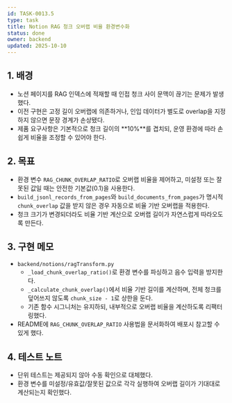 ```yaml
---
id: TASK-0013.5
type: task
title: Notion RAG 청크 오버랩 비율 환경변수화
status: done
owner: backend
updated: 2025-10-10
---
```


## 1. 배경
- 노션 페이지를 RAG 인덱스에 적재할 때 인접 청크 사이 문맥이 끊기는 문제가 발생했다.
- 이전 구현은 고정 길이 오버랩에 의존하거나, 인입 데이터가 별도로 overlap을 지정하지 않으면 문장 경계가 손상됐다.
- 제품 요구사항은 기본적으로 청크 길이의 **10%**를 겹치되, 운영 환경에 따라 손쉽게 비율을 조정할 수 있어야 한다.

## 2. 목표
- 환경 변수 `RAG_CHUNK_OVERLAP_RATIO`로 오버랩 비율을 제어하고, 미설정 또는 잘못된 값일 때는 안전한 기본값(0.1)을 사용한다.
- `build_jsonl_records_from_pages`와 `build_documents_from_pages`가 명시적 `chunk_overlap` 값을 받지 않은 경우 자동으로 비율 기반 오버랩을 적용한다.
- 청크 크기가 변경되더라도 비율 기반 계산으로 오버랩 길이가 자연스럽게 따라오도록 만든다.

## 3. 구현 메모
- `backend/notions/ragTransform.py`
  - `_load_chunk_overlap_ratio()`로 환경 변수를 파싱하고 음수 입력을 방지한다.
  - `_calculate_chunk_overlap()`에서 비율 기반 길이를 계산하며, 전체 청크를 덮어쓰지 않도록 `chunk_size - 1`로 상한을 둔다.
  - 기존 함수 시그니처는 유지하되, 내부적으로 오버랩 비율을 계산하도록 리팩터링했다.
- README에 `RAG_CHUNK_OVERLAP_RATIO` 사용법을 문서화하여 배포시 참고할 수 있게 했다.

## 4. 테스트 노트
- 단위 테스트는 제공되지 않아 수동 확인으로 대체했다.
- 환경 변수를 미설정/유효값/잘못된 값으로 각각 실행하여 오버랩 길이가 기대대로 계산되는지 확인했다.
